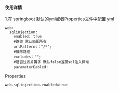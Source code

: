 #### 使用详情
1.在 springboot 默认的yml或者Properties文件中配置
 yml
```
web:
  sqlinjection:
    enabled: true
    #路径 默认匹配所有
    urlPatterns："/*";
    #排除路径
    excludes："";
    #是否过滤关键字 默认false返回sql注入异常
    parameterEabled：
```
Properties
```
web.sqlinjection.enabled=true